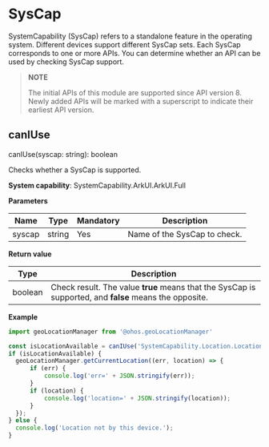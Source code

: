 # SysCap

SystemCapability (SysCap) refers to a standalone feature in the operating system. Different devices support different SysCap sets. Each SysCap corresponds to one or more APIs. You can determine whether an API can be used by checking SysCap support.

> **NOTE**
>
> The initial APIs of this module are supported since API version 8. Newly added APIs will be marked with a superscript to indicate their earliest API version.

## canIUse

canIUse(syscap: string): boolean

Checks whether a SysCap is supported.

**System capability**: SystemCapability.ArkUI.ArkUI.Full

**Parameters**

| Name| Type| Mandatory| Description|
| -------- | -------- | -------- | -------- |
| syscap | string | Yes| Name of the SysCap to check.|

**Return value**

| Type| Description|
| -------- | -------- |
| boolean | Check result. The value **true** means that the SysCap is supported, and **false** means the opposite.|

**Example**

  ```js
import geoLocationManager from '@ohos.geoLocationManager'

const isLocationAvailable = canIUse('SystemCapability.Location.Location.Core');
if (isLocationAvailable) {
    geoLocationManager.getCurrentLocation((err, location) => {
        if (err) {
            console.log('err=' + JSON.stringify(err));
        }
        if (location) {
            console.log('location=' + JSON.stringify(location));
        }
    });
} else {
    console.log('Location not by this device.');
}
  ```
